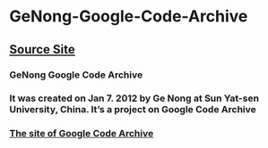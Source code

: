 # GeNong-Google-Code-Archive
## [Source Site](https://code.google.com/archive/p/ge-nong/)

### $\text{GeNong Google Code Archive}$
### $\text{It was created on Jan 7. 2012 by Ge Nong at Sun Yat-sen University, China. It's a project on Google Code Archive}$
### [The site of Google Code Archive](https://code.google.com/archive/)

